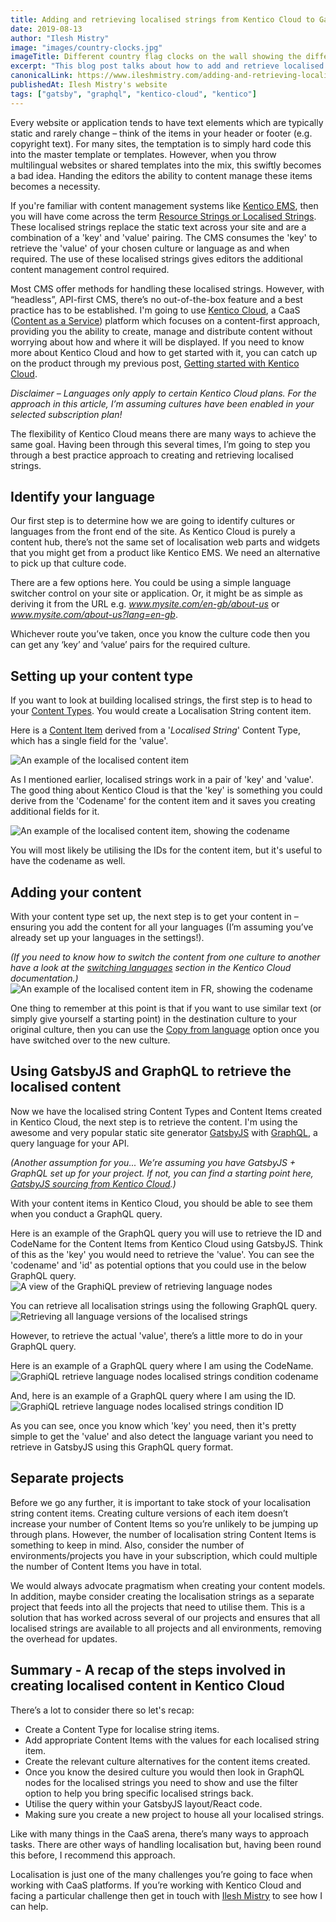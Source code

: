```yaml
---
title: Adding and retrieving localised strings from Kentico Cloud to GatsbyJS and GraphQL
date: 2019-08-13
author: "Ilesh Mistry"
image: "images/country-clocks.jpg"
imageTitle: Different country flag clocks on the wall showing the different times 
excerpt: "This blog post talks about how to add and retrieve localised strings from Kentico Cloud by using GatsbyJS and GraphQL"
canonicalLink: https://www.ileshmistry.com/adding-and-retrieving-localised-strings-from-kentico-cloud-to-gatsbyjs-and-graphql/
publishedAt: Ilesh Mistry's website
tags: ["gatsby", "graphql", "kentico-cloud", "kentico"]
---
```


Every website or application tends to have text elements which are typically static and rarely change – think of the items in your header or footer (e.g. copyright text). For many sites, the temptation is to simply hard code this into the master template or templates. However, when you throw multilingual websites or shared templates into the mix, this swiftly becomes a bad idea. Handing the editors the ability to content manage these items becomes a necessity. 

If you're familiar with content management systems like [Kentico EMS](https://www.kentico.com/), then you will have come across the term [Resource Strings or Localised Strings](https://docs.kentico.com/k12sp/multilingual-websites/setting-up-a-multilingual-user-interface/working-with-resource-strings). These localised strings replace the static text across your site and are a combination of a 'key' and 'value' pairing. The CMS consumes the 'key' to retrieve the 'value' of your chosen culture or language as and when required. The use of these localised strings gives editors the additional content management control required.

Most CMS offer methods for handling these localised strings. However, with “headless”, API-first CMS, there’s no out-of-the-box feature and a best practice has to be established. I'm going to use [Kentico Cloud](https://kenticocloud.com/), a CaaS ([Content as a Service](https://en.wikipedia.org/wiki/Content_as_a_service)) platform which focuses on a content-first approach, providing you the ability to create, manage and distribute content without worrying about how and where it will be displayed. If you need to know more about Kentico Cloud and how to get started with it, you can catch up on the product through my previous post, [Getting started with Kentico Cloud](https://www.ileshmistry.com/getting-started-with-kentico-cloud/).

*Disclaimer – Languages only apply to certain Kentico Cloud plans. For the approach in this article, I’m assuming cultures have been enabled in your selected subscription plan!*

The flexibility of Kentico Cloud means there are many ways to achieve the same goal. Having been through this several times, I’m going to step you through a best practice approach to creating and retrieving localised strings.

## Identify your language

Our first step is to determine how we are going to identify cultures or languages from the front end of the site. As Kentico Cloud is purely a content hub, there’s not the same set of localisation web parts and widgets that you might get from a product like Kentico EMS. We need an alternative to pick up that culture code.

There are a few options here. You could be using a simple language switcher control on your site or application. Or, it might be as simple as deriving it from the URL e.g. *www.mysite.com/en-gb/about-us* or *www.mysite.com/about-us?lang=en-gb*.

Whichever route you’ve taken, once you know the culture code then you can get any ‘key’ and ‘value’ pairs for the required culture.

## Setting up your content type
If you want to look at building localised strings, the first step is to head to your [Content Types](https://docs.kenticocloud.com/tutorials/set-up-projects/define-content-models/creating-and-deleting-content-types). You would create a Localisation String content item.

Here is a [Content Item](https://docs.kenticocloud.com/tutorials/write-and-collaborate/write-content/adding-content-items) derived from a '*Localised String*' Content Type, which has a single field for the 'value'.

![An example of the localised content item](images/Localise-Content-Item.png)

As I mentioned earlier, localised strings work in a pair of 'key' and 'value'. The good thing about Kentico Cloud is that the 'key' is something you could derive from the 'Codename' for the content item and it saves you creating additional fields for it.

![An example of the localised content item, showing the codename](images/Localise-Content-Item-Codename.png)

You will most likely be utilising the IDs for the content item, but it's useful to have the codename as well.

## Adding your content

With your content type set up, the next step is to get your content in – ensuring you add the content for all your languages (I’m assuming you’ve already set up your languages in the settings!).

*(If you need to know how to switch the content from one culture to another have a look at the [switching languages](https://docs.kenticocloud.com/tutorials/write-and-collaborate/create-multilingual-content/switching-languages) section in the Kentico Cloud documentation.)*
![An example of the localised content item in FR, showing the codename](images/Localise-Content-Item-FR.png)

One thing to remember at this point is that if you want to use similar text (or simply give yourself a starting point) in the destination culture to your original culture, then you can use the [Copy from language](https://docs.kenticocloud.com/tutorials/write-and-collaborate/create-multilingual-content/translating-content-items#a-translating-a-content-item) option once you have switched over to the new culture.

## Using GatsbyJS and GraphQL to retrieve the localised content

Now we have the localised string Content Types and Content Items created in Kentico Cloud, the next step is to retrieve the content. I'm using the awesome and very popular static site generator [GatsbyJS](/) with [GraphQL](https://graphql.org/), a query language for your API.

*(Another assumption for you... We’re assuming you have GatsbyJS + GraphQL set up for your project. If not, you can find a starting point here, [GatsbyJS sourcing from Kentico Cloud](/docs/sourcing-from-kentico-cloud/).)*

With your content items in Kentico Cloud, you should be able to see them when you conduct a GraphQL query.

Here is an example of the GraphQL query you will use to retrieve the ID and CodeName for the Content Items from Kentico Cloud using GatsbyJS. Think of this as the 'key' you would need to retrieve the 'value'. You can see the 'codename' and 'id' as potential options that you could use in the below GraphQL query.
![A view of the GraphiQL preview of retrieving language nodes](images/GraphiQL-retrieve-lang-nodes.png)

You can retrieve all localisation strings using the following GraphQL query.
![Retrieving all language versions of the localised strings](images/GraphiQL-retrieve-lang-variants.png)

However, to retrieve the actual 'value', there’s a little more to do in your GraphQL query.

Here is an example of a GraphQL query where I am using the CodeName.
![GraphiQL retrieve language nodes localised strings condition codename](images/GraphiQL-retrieve-lang-variants-based-on-condition-codename.png)

And, here is an example of a GraphQL query where I am using the ID.
![GraphiQL retrieve language nodes localised strings condition ID](images/GraphiQL-retrieve-lang-variants-based-on-condition-id.png)

As you can see, once you know which 'key' you need, then it's pretty simple to get the 'value' and also detect the language variant you need to retrieve in GatsbyJS using this GraphQL query format.

## Separate projects

Before we go any further, it is important to take stock of your localisation string content items. Creating culture versions of each item doesn’t increase your number of Content Items so you’re unlikely to be jumping up through plans. However, the number of localisation string Content Items is something to keep in mind. Also, consider the number of environments/projects you have in your subscription, which could multiple the number of Content Items you have in total.

We would always advocate pragmatism when creating your content models. In addition, maybe consider creating the localisation strings as a separate project that feeds into all the projects that need to utilise them. This is a solution that has worked across several of our projects and ensures that all localised strings are available to all projects and all environments, removing the overhead for updates.

## Summary - A recap of the steps involved in creating localised content in Kentico Cloud

There’s a lot to consider there so let's recap:

* Create a Content Type for localise string items.
* Add appropriate Content Items with the values for each localised string item.
* Create the relevant culture alternatives for the content items created.
* Once you know the desired culture you would then look in GraphQL nodes for the localised strings you need to show and use the filter option to help you bring specific localised strings back.
* Utilise the query within your GatsbyJS layout/React code.
* Making sure you create a new project to house all your localised strings.

Like with many things in the CaaS arena, there’s many ways to approach tasks. There are other ways of handling localisation but, having been round this before, I recommend this approach.

Localisation is just one of the many challenges you’re going to face when working with CaaS platforms. If you’re working with Kentico Cloud and facing a particular challenge then get in touch with [Ilesh Mistry](mailto:ilesh.m@mmtdigital.co.uk) to see how I can help.







